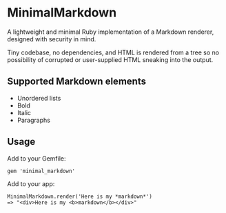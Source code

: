 # MinimalMarkdown

A lightweight and minimal Ruby implementation of a Markdown renderer,
designed with security in mind.

Tiny codebase, no dependencies, and HTML is rendered from a tree so no
possibility of corrupted or user-supplied HTML sneaking into the output.

## Supported Markdown elements

* Unordered lists
* Bold
* Italic
* Paragraphs

## Usage

Add to your Gemfile:

```
gem 'minimal_markdown'
```

Add to your app:

```
MinimalMarkdown.render('Here is my *markdown*')
=> "<div>Here is my <b>markdown</b></div>"
```
